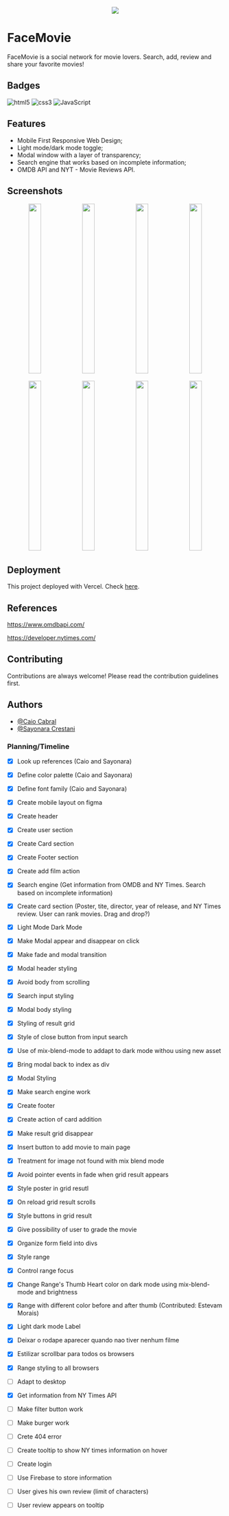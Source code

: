 
<p align="center"><img src="https://user-images.githubusercontent.com/68524965/204993149-2701734e-9e36-4709-b208-5d212d83db7c.gif"></p>


# FaceMovie

FaceMovie is a social network for movie lovers.
Search, add, review and share your favorite movies!


## Badges

![html5](https://img.shields.io/badge/HTML5-E34F26?style=for-the-badge&logo=html5&logoColor=white) ![css3](https://img.shields.io/badge/CSS3-1572B6?style=for-the-badge&logo=css3&logoColor=white) ![JavaScript](https://img.shields.io/badge/JavaScript-323330?style=for-the-badge&logo=javascript&logoColor=F7DF1E)


## Features

* Mobile First Responsive Web Design;
* Light mode/dark mode toggle;
* Modal window with a layer of transparency;
* Search engine that works based on incomplete information;
* OMDB API and NYT - Movie Reviews API.


## Screenshots
<p align="middle">
<img src="https://user-images.githubusercontent.com/68524965/205084253-caa05674-4502-42e2-aa37-108157ba7652.png" width="24%" height="396px">
<img src="https://user-images.githubusercontent.com/68524965/205088299-9c48b9db-0f39-4a7a-9058-bdd0a48ef292.png" width="24%" height="396px">
<img src="https://user-images.githubusercontent.com/68524965/205084293-a9679678-547d-467f-8ae0-6ba52bd1648c.png" width="24%" height="396px">
<img src="https://user-images.githubusercontent.com/68524965/205084306-99569748-12d9-440d-a546-7caf34cd82e4.png" width="24%" height="396px">
</p>

<p align="middle">
<img src="https://user-images.githubusercontent.com/68524965/205088307-3dcef86a-713c-4c87-9c4e-3865dc0cbe1c.png" width="24%" height="396px">
<img src="https://user-images.githubusercontent.com/68524965/205088316-428aebfb-441e-4904-9861-5665b1cc9b90.png" width="24%" height="396px">
<img src="https://user-images.githubusercontent.com/68524965/205088326-a52c6dda-77b7-4e9d-a72e-26a3abebaf33.png" width="24%" height="396px">
<img src="https://user-images.githubusercontent.com/68524965/205088349-5ceb6082-55d7-4cde-8fba-cff27c5edb3a.png" width="24%" height="396px">
</p>


## Deployment

This project deployed with Vercel. Check <a href="https://www.google.com">here</a>.


## References

https://www.omdbapi.com/

https://developer.nytimes.com/

## Contributing

Contributions are always welcome!
Please read the contribution guidelines first.


## Authors

- [@Caio Cabral](https://github.com/marcelluscaio)
- [@Sayonara Crestani](https://github.com/screstani)


### Planning/Timeline
- [X] Look up references (Caio and Sayonara)
- [X] Define color palette (Caio and Sayonara)
- [X] Define font family (Caio and Sayonara)
- [X] Create mobile layout on figma
- [X] Create header
- [X] Create user section
- [X] Create Card section
- [X] Create Footer section
- [X] Create add film action
- [X] Search engine (Get information from OMDB and NY Times. Search based on incomplete information)
- [X] Create card section (Poster, tite, director, year of release, and NY Times review. User can rank movies. Drag and drop?)
- [X] Light Mode Dark Mode
- [X] Make Modal appear and disappear on click
- [X] Make fade and modal transition
- [X] Modal header styling
- [X] Avoid body from scrolling
- [X] Search input styling
- [X] Modal body styling
- [X] Styling of result grid 
- [X] Style of close button from input search
- [X] Use of mix-blend-mode to addapt to dark mode withou using new asset
- [X] Bring modal back to index as div
- [X] Modal Styling
- [X] Make search engine work
- [X] Create footer
- [X] Create action of card addition
- [X] Make result grid disappear
- [X] Insert button to add movie to main page
- [X] Treatment for image not found with mix blend mode
- [X] Avoid pointer events in fade when grid result appears
- [X] Style poster in grid resutl
- [X] On reload grid result scrolls
- [X] Style buttons in grid result
- [X] Give possibility of user to grade the movie
- [X] Organize form field into divs 
- [X] Style range
- [X] Control range focus
- [X] Change Range's Thumb Heart color on dark mode using mix-blend-mode and brightness
- [X] Range with different color before and after thumb (Contributed: Estevam Morais)
- [X] Light dark mode Label
- [X] Deixar o rodape aparecer quando nao tiver nenhum filme
- [X] Estilizar scrollbar para todos os browsers
- [X] Range styling to all browsers
- [ ] Adapt to desktop
- [X] Get information from NY Times API
- [ ] Make filter button work
- [ ] Make burger work
- [ ] Crete 404 error
- [ ] Create tooltip to show NY times information on hover
- [ ] Create login
- [ ] Use Firebase to store information
- [ ] User gives his own review (limit of characters)
- [ ] User review appears on tooltip


